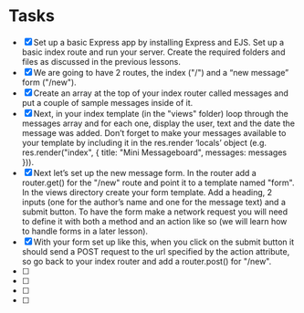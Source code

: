 # Tasks

- [x] Set up a basic Express app by installing Express and EJS. Set up a basic index route and run your server. Create the required folders and files as discussed in the previous lessons.
- [x] We are going to have 2 routes, the index ("/") and a “new message” form ("/new").
- [x] Create an array at the top of your index router called messages and put a couple of sample messages inside of it.
- [x] Next, in your index template (in the "views" folder) loop through the messages array and for each one, display the user, text and the date the message was added. Don’t forget to make your messages available to your template by including it in the res.render ‘locals’ object (e.g. res.render("index", { title: "Mini Messageboard", messages: messages })).
- [x] Next let’s set up the new message form. In the router add a router.get() for the "/new" route and point it to a template named "form". In the views directory create your form template. Add a heading, 2 inputs (one for the author’s name and one for the message text) and a submit button. To have the form make a network request you will need to define it with both a method and an action like so (we will learn how to handle forms in a later lesson).
- [x] With your form set up like this, when you click on the submit button it should send a POST request to the url specified by the action attribute, so go back to your index router and add a router.post() for "/new".
- [ ]
- [ ]
- [ ]
- [ ]
